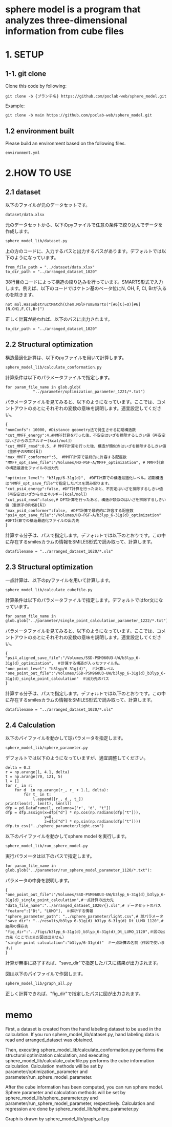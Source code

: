 # sphere model is a program that analyzes three-dimensional information from cube files

# 1. SETUP
## 1-1. git clone
Clone this code by following:

```
git clone -b {ブランチ名} https://github.com/poclab-web/sphere_model.git
```

Example:
```
git clone -b main https://github.com/poclab-web/sphere_model.git
```

## 1.2 environment built
Please build an environment based on the following files.
```
environment.yml
```
# 2.HOW TO USE
## 2.1 dataset
以下のファイルが元のデータセットです。
```
dataset/data.xlsx
```
元のデータセットから、以下のpyファイルで任意の条件で絞り込んでデータを作成します。
```
sphere_model_lib/dataset.py
```
上の方のコードに、入力するパスと出力するパスがあります。デフォルトでは以下のようになっています。
```
from_file_path = "../dataset/data.xlsx"
to_dir_path = "../arranged_dataset_1020"
```
38行目のコードによって構造の絞り込みを行っています。SMARTS形式で入力します。例えば、以下のコードではケトン基のベータ位にN, OH, F, Cl, Brが入るのを除きます。
```
not mol.HasSubstructMatch(Chem.MolFromSmarts("[#6]C(=O)[#6][N,OH1,F,Cl,Br]")
```
正しく計算が終われば、以下のパスに出力されます。
```
to_dir_path = "../arranged_dataset_1020"
```
## 2.2 Structural optimization
構造最適化計算は、以下のpyファイルを用いて計算します。
```
sphere_model_lib/calculate_conformation.py
```
計算条件は以下のパラメータファイルで指定します。
```
for param_file_name in glob.glob(
            "../parameter/optimization_parameter_1221/*.txt")
```
パラメータファイルを見てみると、以下のようになっています。ここでは、コメントアウトのあとにそれぞれの変数の意味を説明します。適宜設定してください。
```
{
"numConfs": 10000, #Distance geometry法で発生させる初期構造数
"cut_MMFF_energy":4,#MMFF計算を行った後、不安定はいざを排除するしきい値（再安定はいざからのエネルギー[kcal/mol]）
"cut_MMFF_rmsd":0.5, # MMFF計算を行った後、構造が類似のはいざを排除するしきい値（重原子のRMSD[Å]）
"max_MMFF_conformer":5,　#MMFF計算で最終的に許容する配座数
"MMFF_opt_save_file":"/Volumes/HD-PGF-A/MMFF_optimization", # MMFF計算の構造最適化ファイルの出力先

"optimize_level": "b3lyp/6-31g(d)",　#DFT計算での構造最適化レベル。初期構造は"MMFF_opt_save_file"で指定したパスを読み取ります。
"cut_psi4_energy":false, #DFT計算を行ったあと、不安定はいざを排除するしきい値（再安定はいざからのエネルギー[kcal/mol]）
"cut_psi4_rmsd":false,# DFT計算を行ったあと、構造が類似のはいざを排除するしきい値（重原子のRMSD[Å]）
"max_psi4_conformer":false,　#DFT計算で最終的に許容する配座数
"psi4_opt_save_file":"/Volumes/HD-PGF-A/b3lyp_6-31g(d)_optimization" #DFT計算での構造最適化ファイルの出力先
}
```

計算する分子は、パスで指定します。デフォルトでは以下のとおりです。この中に存在するsmilesカラムの情報をSMILES形式で読み取って、計算します。
```
datafilename = "../arranged_dataset_1020/*.xls"
```
## 2.3 Structural optimization
一点計算は、以下のpyファイルを用いて計算します。
```
sphere_model_lib/calculate_cubefile.py
```
計算条件は以下のパラメータファイルで指定します。デフォルトではfor文になっています。
```
for param_file_name in glob.glob("../parameter/single_point_calculation_parameter_1222/*.txt"):
```
パラメータファイルを見てみると、以下のようになっています。ここでは、コメントアウトのあとにそれぞれの変数の意味を説明します。適宜設定してください。
```
{
"psi4_aligned_save_file":"/Volumes/SSD-PSM960U3-UW/b3lyp_6-31g(d)_optimization",　＃計算する構造が入ったファイル名。
"one_point_level": "b3lyp/6-31g(d)",　＃計算レベル
"one_point_out_file":"/Volumes/SSD-PSM960U3-UW/b3lyp_6-31g(d)_b3lyp_6-31g(d)_single_point_calculation"　＃出力先のパス
}
```

計算する分子は、パスで指定します。デフォルトでは以下のとおりです。この中に存在するsmilesカラムの情報をSMILES形式で読み取って、計算します。
```
datafilename = "../arranged_dataset_1020/*.xls"
```
## 2.4 Calculation
以下のパイファイルを動かして球パラメータを指定します。
```
sphere_model_lib/sphere_parameter.py
```
デフォルトでは以下のようになっていますが、適宜調整してください。
```
delta = 0.2
r = np.arange(1, 4.1, delta)
t = np.arange(70, 121, 5)
l = []
for r_ in r:
    for d_ in np.arange(r_, r_ + 1.1, delta):
        for t_ in t:
            l.append([r_, d_, t_])
print(len(r), len(t), len(l))
dfp = pd.DataFrame(l, columns=['r', 'd', "t"])
dfp = dfp.assign(x=dfp["d"] * np.cos(np.radians(dfp["t"])),
                 y=0,
                 z=dfp["d"] * np.sin(np.radians(dfp["t"])))
dfp.to_csv("../sphere_parameter/light.csv")
```

以下のパイファイルを動かしてsphere model を実行します。
```
sphere_model_lib/run_sphere_model.py
```
実行パラメータは以下のパスで指定します。
```
for param_file_name in glob.glob("../parameter/run_sphere_model_parameter_1120/*.txt"):
```
パラメータの中身を説明します。
```
{
"one_point_out_file":"/Volumes/SSD-PSM960U3-UW/b3lyp_6-31g(d)_b3lyp_6-31g(d)_single_point_calculation",#一点計算の出力先
"data_file_name":"../arranged_dataset_1020/{}.xls",# データセットのパス
"feature":["Dt", "LUMO"],　＃解析する情報
"sphere_parameter_path": "../sphere_parameter/light.csv",# 球パラメータ
"save_dir": "../results/b3lyp_6-31g(d)_b3lyp_6-31g(d)_Dt_LUMO_1120",#結果の保存先
"fig_dir":"../figs/b3lyp_6-31g(d)_b3lyp_6-31g(d)_Dt_LUMO_1120",＃図の出力先（ここではまだ図は出ません）
"single point calculation":"b3lyp/6-31g(d)"　＃一点計算の名前（作図で使います。）
}
```
計算が無事に終了すれば、"save_dir"で指定したパスに結果が出力されます。

図は以下のパイファイルで作図します。
```
sphere_model_lib/graph_all.py
```
正しく計算できれば、"fig_dir"で指定したパスに図が出力されます。

# memo

First, a dataset is created from the hand labeling dataset to be used in the calculation.
If you run sphere_model_lib/dataset.py, hand labeling data is read and arranged_dataset was obtained.

Then, executing sphere_model_lib/calculate_conformation.py performs the structural optimization calculation, and executing sphere_model_lib/calculate_cubefile.py performs the cube information calculation.
Calculation methods will be set by parameter/optimization_parameter and parameter/run_sphere_model_parameter.

After the cube information has been computed, you can run sphere model.
Sphere parameter and calculation methods will be set by sphere_model_lib/sphere_parameter.py and parameter/run_sphere_model_parameter, respectively.
Calculation and regression are done by sphere_model_lib/sphere_parameter.py

Graph is drawn by sphere_model_lib/graph_all.py